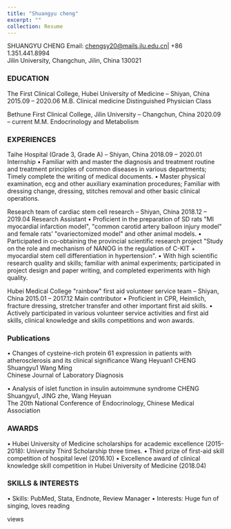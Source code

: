 ```yaml
---
title: "Shuangyu cheng"
excerpt: ""
collection: Resume
---
```

SHUANGYU CHENG
Email: chengsy20@mails.jlu.edu.cn|  +86 1.351.441.8994  
Jilin University, Changchun, Jilin, China 130021

### EDUCATION
The First Clinical College, Hubei University of Medicine – Shiyan, China	2015.09 – 2020.06
M.B.  Clinical medicine 
Distinguished Physician Class

Bethune First Clinical College, Jilin University – Changchun, China	2020.09 – current
M.M. Endocrinology and Metabolism

### EXPERIENCES

Taihe Hospital (Grade 3, Grade A) – Shiyan, China	2018.09 – 2020.01
Internship
•	Familiar with and master the diagnosis and treatment routine and treatment principles of common diseases in various   departments; Timely complete the writing of medical documents.
•	Master physical examination, ecg and other auxiliary examination procedures; Familiar with dressing change, dressing, stitches removal and other basic clinical operations.

Research team of cardiac stem cell research – Shiyan, China		                                          2018.12 – 2019.04
Research Assistant
•	Proficient in the preparation of SD rats "MI myocardial infarction model", "common carotid artery balloon injury model" and female rats’ "ovariectomized model" and other animal models.
•	Participated in co-obtaining the provincial scientific research project "Study on the role and mechanism of NANOG in the regulation of C-KIT + myocardial stem cell differentiation in hypertension".
•	With high scientific research quality and skills; familiar with animal experiments; participated in project design and paper writing, and completed experiments with high quality.

Hubei Medical College "rainbow" first aid volunteer service team – Shiyan, China	2015.01 – 2017.12
Main contributor
•	Proficient in CPR, Heimlich, fracture dressing, stretcher transfer and other important first aid skills.
•	Actively participated in various volunteer service activities and first aid skills, clinical knowledge and skills competitions and won awards.

### Publications

•	 Changes of cysteine-rich protein 61 expression in patients with atherosclerosis and its clinical significance
     Wang Heyuan1 CHENG Shuangyu1 Wang Ming  
     Chinese Journal of Laboratory Diagnosis

•	Analysis of islet function in insulin autoimmune syndrome
CHENG Shuangyu1, JING zhe, Wang Heyuan  
The 20th National Conference of Endocrinology, Chinese Medical Association

### AWARDS

•	Hubei University of Medicine scholarships for academic excellence (2015-2018): University Third Scholarship three times. 
•	Third prize of first-aid skill competition of hospital level (2016.10)
•	Excellence award of clinical knowledge skill competition in Hubei University of Medicine (2018.04)

### SKILLS & INTERESTS

•	Skills: PubMed, Stata, Endnote, Review Manager
•	Interests: Huge fun of singing, loves reading

<script async src="//busuanzi.ibruce.info/busuanzi/2.3/busuanzi.pure.mini.js"></script>
    
<span id="busuanzi_container_page_pv">
  views<span id="busuanzi_value_page_pv"></span>
</span>